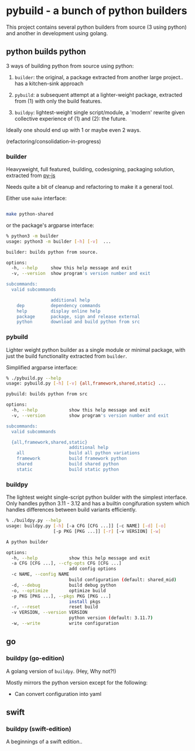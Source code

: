# pybuild - a bunch of python builders

This project contains several python builders from source (3 using python) and another in development using golang.


## python builds python

3 ways of building python from source using python: 

1. `builder`: the original, a package extracted from another large project.. has a kitchen-sink approach 

2. `pybuild`: a subsequent attempt at a lighter-weight package, extracted from (1) with only the build features.

3. `buildpy`: lightest-weight single script/module, a 'modern' rewrite given collective experience of (1) and (2): the future.

Ideally one should end up with 1 or maybe even 2 ways. 

(refactoring/consolidation-in-progress)

### builder

Heavyweight, full featured, building, codesigning, packaging solution, extracted from [py-js](https://github.com/shakfu/py-js)

Needs quite a bit of cleanup and refactoring to make it a general tool.

Either use `make` interface:

```bash

make python-shared

```

or the package's argparse interface:

```bash
% python3 -m builder
usage: python3 -m builder [-h] [-v]  ...

builder: builds python from source.

options:
  -h, --help     show this help message and exit
  -v, --version  show program's version number and exit

subcommands:
  valid subcommands

                 additional help
    dep          dependency commands
    help         display online help
    package      package, sign and release external
    python       download and build python from src
```

### pybuild

Lighter weight python builder as a single module or minimal package, with just the build functionality extracted from `builder`.

Simplified argparse interface:

```bash
% ./pybuild.py --help
usage: pybuild.py [-h] [-v] {all,framework,shared,static} ...

pybuild: builds python from src

options:
  -h, --help            show this help message and exit
  -v, --version         show program's version number and exit

subcommands:
  valid subcommands

  {all,framework,shared,static}
                        additional help
    all                 build all python variations
    framework           build framework python
    shared              build shared python
    static              build static python
```

### buildpy

The lightest weight single-script python builder with the simplest interface. Only handles python 3.11 - 3.12 and has a builtin congifuration system which handles differences between build variants efficiently.

```bash
% ./buildpy.py --help
usage: buildpy.py [-h] [-a CFG [CFG ...]] [-c NAME] [-d] [-o]
                  [-p PKG [PKG ...]] [-r] [-v VERSION] [-w]

A python builder

options:
  -h, --help            show this help message and exit
  -a CFG [CFG ...], --cfg-opts CFG [CFG ...]
                        add config options
  -c NAME, --config NAME
                        build configuration (default: shared_mid)
  -d, --debug           build debug python
  -o, --optimize        optimize build
  -p PKG [PKG ...], --pkgs PKG [PKG ...]
                        install pkgs
  -r, --reset           reset build
  -v VERSION, --version VERSION
                        python version (default: 3.11.7)
  -w, --write           write configuration
```

## go

### buildpy (go-edition)

A golang version of `buildpy`. (Hey, Why not?!)

Mostly mirrors the python version except for the following:

- Can convert configuration into yaml


## swift

### buildpy (swift-edition)

A beginnings of a swift edition..





